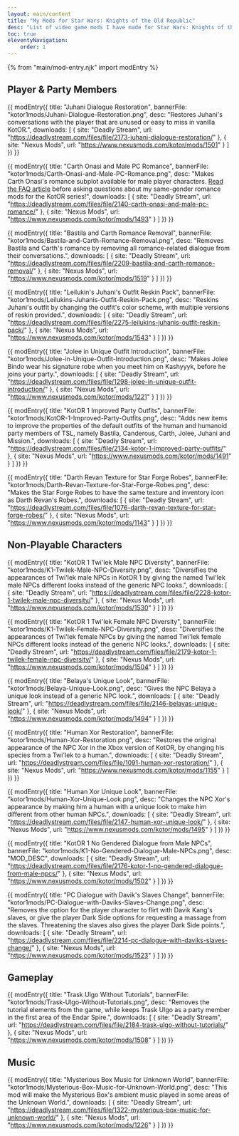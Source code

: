 ```yaml
---
layout: main/content
title: "My Mods for Star Wars: Knights of the Old Republic"
desc: "List of video game mods I have made for Star Wars: Knights of the Old Republic."
toc: true
eleventyNavigation:
    order: 1
---
```

{% from "main/mod-entry.njk" import modEntry %}

## Player & Party Members

{{ modEntry({
    title: "Juhani Dialogue Restoration",
    bannerFile: "kotor1mods/Juhani-Dialogue-Restoration.png",
    desc: "Restores Juhani's conversations with the player that are unused or easy to miss in vanilla KotOR.",
    downloads: [
        {
            site: "Deadly Stream",
            url: "https://deadlystream.com/files/file/2173-juhani-dialogue-restoration/"
        },
        {
            site: "Nexus Mods",
            url: "https://www.nexusmods.com/kotor/mods/1501"
        }
    ]
}) }}

{{ modEntry({
    title: "Carth Onasi and Male PC Romance",
    bannerFile: "kotor1mods/Carth-Onasi-and-Male-PC-Romance.png",
    desc: "Makes Carth Onasi's romance subplot available for male player characters. [Read the FAQ article](/shrines/starwarskotor/articles/faq-same-gender-romance-mods) before asking questions about my same-gender romance mods for the KotOR series!",
    downloads: [
        {
            site: "Deadly Stream",
            url: "https://deadlystream.com/files/file/2140-carth-onasi-and-male-pc-romance/"
        },
        {
            site: "Nexus Mods",
            url: "https://www.nexusmods.com/kotor/mods/1493"
        }
    ]
}) }}

{{ modEntry({
    title: "Bastila and Carth Romance Removal",
    bannerFile: "kotor1mods/Bastila-and-Carth-Romance-Removal.png",
    desc: "Removes Bastila and Carth's romance by removing all romance-related dialogue from their conversations.",
    downloads: [
        {
            site: "Deadly Stream",
            url: "https://deadlystream.com/files/file/2209-bastila-and-carth-romance-removal/"
        },
        {
            site: "Nexus Mods",
            url: "https://www.nexusmods.com/kotor/mods/1519"
        }
    ]
}) }}

{{ modEntry({
    title: "Leilukin's Juhani's Outfit Reskin Pack",
    bannerFile: "kotor1mods/Leilukins-Juhanis-Outfit-Reskin-Pack.png",
    desc: "Reskins Juhani's outfit by changing the outfit's color scheme, with multiple versions of reskin provided.",
    downloads: [
        {
            site: "Deadly Stream",
            url: "https://deadlystream.com/files/file/2275-leilukins-juhanis-outfit-reskin-pack/"
        },
        {
            site: "Nexus Mods",
            url: "https://www.nexusmods.com/kotor/mods/1543"
        }
    ]
}) }}

{{ modEntry({
    title: "Jolee in Unique Outfit Introduction",
    bannerFile: "kotor1mods/Jolee-in-Unique-Outfit-Introduction.png",
    desc: "Makes Jolee Bindo wear his signature robe when you meet him on Kashyyyk, before he joins your party.",
    downloads: [
        {
            site: "Deadly Stream",
            url: "https://deadlystream.com/files/file/1298-jolee-in-unique-outfit-introduction/"
        },
        {
            site: "Nexus Mods",
            url: "https://www.nexusmods.com/kotor/mods/1221"
        }
    ]
}) }}

{{ modEntry({
    title: "KotOR 1 Improved Party Outfits",
    bannerFile: "kotor1mods/KotOR-1-Improved-Party-Outfits.png",
    desc: "Adds new items to improve the properties of the default outfits of the human and humanoid party members of TSL, namely Bastila, Canderous, Carth, Jolee, Juhani and Mission.",
    downloads: [
        {
            site: "Deadly Stream",
            url: "https://deadlystream.com/files/file/2134-kotor-1-improved-party-outfits/"
        },
        {
            site: "Nexus Mods",
            url: "https://www.nexusmods.com/kotor/mods/1491"
        }
    ]
}) }}

{{ modEntry({
    title: "Darth Revan Texture for Star Forge Robes",
    bannerFile: "kotor1mods/Darth-Revan-Texture-for-Star-Forge-Robes.png",
    desc: "Makes the Star Forge Robes to have the same texture and inventory icon as Darth Revan's Robes.",
    downloads: [
        {
            site: "Deadly Stream",
            url: "https://deadlystream.com/files/file/1076-darth-revan-texture-for-star-forge-robes/"
        },
        {
            site: "Nexus Mods",
            url: "https://www.nexusmods.com/kotor/mods/1143"
        }
    ]
}) }}

## Non-Playable Characters

{{ modEntry({
    title: "KotOR 1 Twi'lek Male NPC Diversity",
    bannerFile: "kotor1mods/K1-Twilek-Male-NPC-Diversity.png",
    desc: "Diversifies the appearances of Twi'lek male NPCs in KotOR 1 by giving the named Twi'lek male NPCs different looks instead of the generic NPC looks.",
    downloads: [
        {
            site: "Deadly Stream",
            url: "https://deadlystream.com/files/file/2228-kotor-1-twilek-male-npc-diversity/"
        },
        {
            site: "Nexus Mods",
            url: "https://www.nexusmods.com/kotor/mods/1530"
        }
    ]
}) }}

{{ modEntry({
    title: "KotOR 1 Twi'lek Female NPC Diversity",
    bannerFile: "kotor1mods/K1-Twilek-Female-NPC-Diversity.png",
    desc: "Diversifies the appearances of Twi'lek female NPCs by giving the named Twi'lek female NPCs different looks instead of the generic NPC looks.",
    downloads: [
        {
            site: "Deadly Stream",
            url: "https://deadlystream.com/files/file/2179-kotor-1-twilek-female-npc-diversity/"
        },
        {
            site: "Nexus Mods",
            url: "https://www.nexusmods.com/kotor/mods/1504"
        }
    ]
}) }}

{{ modEntry({
    title: "Belaya's Unique Look",
    bannerFile: "kotor1mods/Belaya-Unique-Look.png",
    desc: "Gives the NPC Belaya a unique look instead of a generic NPC look.",
    downloads: [
        {
            site: "Deadly Stream",
            url: "https://deadlystream.com/files/file/2146-belayas-unique-look/"
        },
        {
            site: "Nexus Mods",
            url: "https://www.nexusmods.com/kotor/mods/1494"
        }
    ]
}) }}

{{ modEntry({
    title: "Human Xor Restoration",
    bannerFile: "kotor1mods/Human-Xor-Restoration.png",
    desc: "Restores the original appearance of the NPC Xor in the Xbox version of KotOR, by changing his species from a Twi'lek to a human.",
    downloads: [
        {
            site: "Deadly Stream",
            url: "https://deadlystream.com/files/file/1091-human-xor-restoration/"
        },
        {
            site: "Nexus Mods",
            url: "https://www.nexusmods.com/kotor/mods/1155"
        }
    ]
}) }}

{{ modEntry({
    title: "Human Xor Unique Look",
    bannerFile: "kotor1mods/Human-Xor-Unique-Look.png",
    desc: "Changes the NPC Xor's appearance by making him a human with a unique look to make him different from other human NPCs.",
    downloads: [
        {
            site: "Deadly Stream",
            url: "https://deadlystream.com/files/file/2147-human-xor-unique-look/"
        },
        {
            site: "Nexus Mods",
            url: "https://www.nexusmods.com/kotor/mods/1495"
        }
    ]
}) }}

{{ modEntry({
    title: "KotOR 1 No Gendered Dialogue from Male NPCs",
    bannerFile: "kotor1mods/K1-No-Gendered-Dialogue-Male-NPCs.png",
    desc: "MOD_DESC",
    downloads: [
        {
            site: "Deadly Stream",
            url: "https://deadlystream.com/files/file/2176-kotor-1-no-gendered-dialogue-from-male-npcs/"
        },
        {
            site: "Nexus Mods",
            url: "https://www.nexusmods.com/kotor/mods/1502"
        }
    ]
}) }}

{{ modEntry({
    title: "PC Dialogue with Davik's Slaves Change",
    bannerFile: "kotor1mods/PC-Dialogue-with-Daviks-Slaves-Change.png",
    desc: "Removes the option for the player character to flirt with Davik Kang's slaves, or give the player Dark Side options for requesting a massage from the slaves. Threatening the slaves also gives the player Dark Side points.",
    downloads: [
        {
            site: "Deadly Stream",
            url: "https://deadlystream.com/files/file/2214-pc-dialogue-with-daviks-slaves-change/"
        },
        {
            site: "Nexus Mods",
            url: "https://www.nexusmods.com/kotor/mods/1523"
        }
    ]
}) }}

## Gameplay

{{ modEntry({
    title: "Trask Ulgo Without Tutorials",
    bannerFile: "kotor1mods/Trask-Ulgo-Without-Tutorials.png",
    desc: "Removes the tutorial elements from the game, while keeps Trask Ulgo as a party member in the first area of the Endar Spire.",
    downloads: [
        {
            site: "Deadly Stream",
            url: "https://deadlystream.com/files/file/2184-trask-ulgo-without-tutorials/"
        },
        {
            site: "Nexus Mods",
            url: "https://www.nexusmods.com/kotor/mods/1508"
        }
    ]
}) }}

## Music

{{ modEntry({
    title: "Mysterious Box Music for Unknown World",
    bannerFile: "kotor1mods/Mysterious-Box-Music-for-Unknown-World.png",
    desc: "This mod will make the Mysterious Box's ambient music played in some areas of the Unknown World.",
    downloads: [
        {
            site: "Deadly Stream",
            url: "https://deadlystream.com/files/file/1322-mysterious-box-music-for-unknown-world/"
        },
        {
            site: "Nexus Mods",
            url: "https://www.nexusmods.com/kotor/mods/1226"
        }
    ]
}) }}
